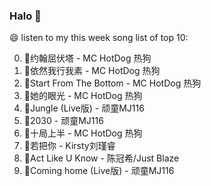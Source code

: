

### Halo 👋

😄 listen to my this week song list of top 10:

0. 🌈约翰屈伏塔 - MC HotDog 热狗
1. 🌈依然我行我素 - MC HotDog 热狗
2. 🌈Start From The Bottom - MC HotDog 热狗
3. 🌈她的眼光 - MC HotDog 热狗
4. 🌈Jungle (Live版) - 顽童MJ116
5. 🌈2030 - 顽童MJ116
6. 🌈十局上半 - MC HotDog 热狗
7. 🌈若把你 - Kirsty刘瑾睿
8. 🌈Act Like U Know - 陈冠希/Just Blaze
9. 🌈Coming home (Live版) - 顽童MJ116

